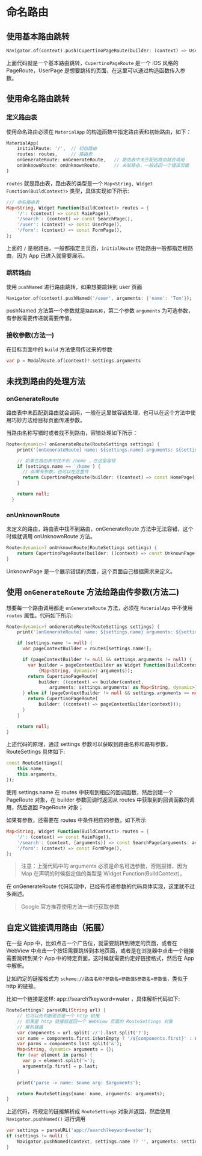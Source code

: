 # 命名路由

## 使用基本路由跳转

```dart
Navigator.of(context).push(CupertinoPageRoute(builder: (context) => UserPage()));
```

上面代码就是一个基本路由跳转，`CupertinoPageRoute` 是一个 iOS 风格的 PageRoute，UserPage 是想要跳转的页面，在这里可以通过构造函数传入参数。

## 使用命名路由跳转

### 定义路由表

使用命名路由必须在 `MaterialApp` 的构造函数中指定路由表和初始路由，如下：

```dart
MaterialApp(
    initialRoute: '/',  // 初始路由
    routes: routes,     // 路由表
    onGenerateRoute: onGenerateRoute,   // 路由表中未匹配到路由就会调用
    onUnknownRoute: onUnknownRoute,     // 未知路由，一般返回一个错误页面
)
```

`routes` 就是路由表，路由表的类型是一个 `Map<String, Widget Function(BuildContext)>` 类型，具体实现如下所示:

```dart
/// 命名路由表
Map<String, Widget Function(BuildContext)> routes = {
    '/': (context) => const MainPage(),
    '/search': (context) => const SearchPage(),
    '/user': (context) => const UserPage(),
    '/form': (context) => const FormPage(),
};
```

上面的 `/` 是根路由，一般都指定主页面，`initialRoute` 初始路由一般都指定根路由，因为 App 已进入就需要展示。

### 跳转路由

使用 `pushNamed` 进行路由跳转，如果想要跳转到 user 页面

```dart
Navigator.of(context).pushNamed('/user', arguments: {'name': 'Tom'});
```

pushNamed 方法第一个参数就是`路由名称`，第二个参数 `arguments` 为可选参数，有参数需要传递就需要传值。

### 接收参数(方法一)

在目标页面中的 `build` 方法使用传过来的参数

```dart
var p = ModalRoute.of(context)?.settings.arguments
```

## 未找到路由的处理方法

### onGenerateRoute

路由表中未匹配到路由就会调用，一般在这里做容错处理，也可以在这个方法中使用巧妙方法给目标页面传递参数。

当路由名称写错时或者找不到路由，容错处理如下所示：

```dart
Route<dynamic>? onGenerateRoute(RouteSettings settings) {
    print('[onGenerateRoute] name: ${settings.name} arguments: ${settings.arguments}');

    // 如果在路由表中找不到 /home ，在这里容错
    if (settings.name == '/home') {
      // 如果有参数，也可以在这里传
      return CupertinoPageRoute(builder: ((context) => const HomePage())); 
    }

    return null;
  }

```

### onUnknownRoute

未定义的路由，路由表中找不到路由，onGenerateRoute 方法中无法容错，这个时候就调用 onUnknownRoute 方法。

```dart
Route<dynamic>? onUnknownRoute(RouteSettings settings) {
    return CupertinoPageRoute(builder: ((context) => const UnknownPage()));
}
```

UnknownPage 是一个展示错误的页面，这个页面自己根据需求来定义。

## 使用 `onGenerateRoute` 方法给路由传参数(方法二)

想要每一个路由调用都走 `onGenerateRoute` 方法，必须在 `MaterialApp` 中不使用 `routes` 属性。代码如下所示:

```dart
Route<dynamic>? onGenerateRoute(RouteSettings settings) {
    print('[onGenerateRoute] name: ${settings.name} arguments: ${settings.arguments}');

    if (settings.name != null) {
      var pageContextBuilder = routes[settings.name!];

      if (pageContextBuilder != null && settings.arguments != null) {
        var builder = pageContextBuilder as Widget Function(BuildContext,
            {Map<String, dynamic>? arguments});
        return CupertinoPageRoute(
            builder: ((context) => builder(context,
                arguments: settings.arguments! as Map<String, dynamic>)));
      } else if (pageContextBuilder != null && settings.arguments == null) {
        return CupertinoPageRoute(
            builder: ((context) => pageContextBuilder(context)));
      }
    }

    return null;
}
```

上述代码的原理，通过 settings 参数可以获取到路由名称和路有参数，RouteSettings 具体如下:

```dart
const RouteSettings({
    this.name,
    this.arguments,
});
```

使用 settings.name 在 routes 中获取到相应的回调函数，然后创建一个 PageRoute 对象，在 builder 参数回调时返回从 routes 中获取到的回调函数的调用，然后返回 PageRoute 对象；

如果有参数，还需要在 routes 中条件相应的参数，如下所示

```dart
Map<String, Widget Function(BuildContext)> routes = {
    '/': (context) => const MainPage(),
    '/search': (context, {arguments}) => const SearchPage(arguments: arguments),
    '/form': (context) => const FormPage(),
};
```

> 注意：上面代码中的 arguments 必须是命名可选参数，否则报错，因为 Map 在声明的时候指定值的类型是 Widget Function(BuildContext)。

在 onGenerateRoute 代码实现中，已经有传递参数的代码具体实现，这里就不过多阐述。

> Google 官方推荐使用方法一进行获取参数

## 自定义链接调用路由（拓展）

在一些 App 中，比如点击一个广告位，就需要跳转到特定的页面，或者在 WebView 中点击一个按钮需要跳转到本地页面，或者是在浏览器中点击一个链接需要跳转到某个 App 中的特定页面，这时候就需要约定好链接格式，然后在 App 中解析。

比如约定的链接格式为 `scheme://路由名称?参数名=参数值&参数名=参数值`，类似于 http 的链接。

比如一个链接是这样: app://search?keyword=water ，具体解析代码如下:

```dart
RouteSettings? parseURL(String url) {
    // 也可以先判断是否是一个 http 链接
    // 如果是 http 链接就返回一个 WebView 页面的 RouteSettings 对象
    // 解析链接
    var components = url.split('//').last.split('?');
    var name = components.first.isNotEmpty ? '/${components.first}' : null; // 路由名称
    var parms = components.last.split('&');
    Map<String, dynamic> arguments = {};
    for (var element in parms) {
      var p = element.split('=');
      arguments[p.first] = p.last;
    }

    print('parse -> name: $name arg: $arguments');

    return RouteSettings(name: name, arguments: arguments);
}
```

上述代码，将规定的链接解析成 `RouteSettings` 对象并返回，然后使用 `Navigator.pushNamed()` 进行调用

```dart
var settings = parseURL('app://search?keyword=water');
if (settings != null) {
    Navigator.pushNamed(context, settings.name ?? '', arguments: settings.arguments);
}
```
